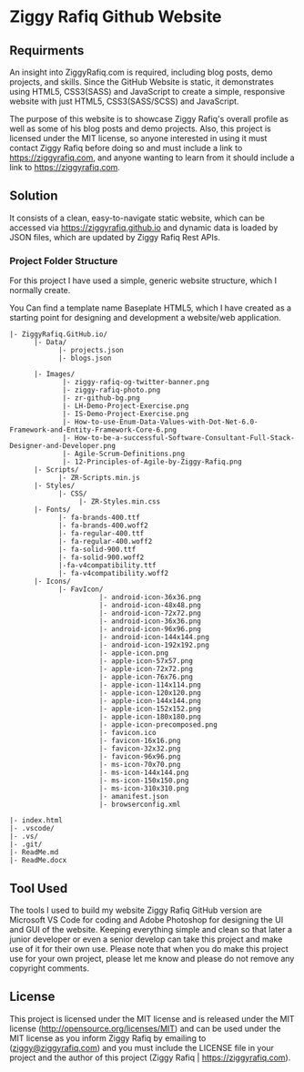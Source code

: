 # Ziggy Rafiq Github Website

## Requirments

An insight into ZiggyRafiq.com is required, including blog posts, demo projects, and skills. Since the GitHub Website is static, it demonstrates using HTML5, CSS3(SASS) and JavaScript to create a simple, responsive website with just HTML5, CSS3(SASS/SCSS) and JavaScript.

The purpose of this website is to showcase Ziggy Rafiq's overall profile as well as some of his blog posts and demo projects. Also, this project is licensed under the MIT license, so anyone interested in using it must contact Ziggy Rafiq before doing so and must include a link to https://ziggyrafiq.com, and anyone wanting to learn from it should include a link to https://ziggyrafiq.com.

## Solution

It consists of a clean, easy-to-navigate static website, which can be accessed via https://ziggyrafiq.github.io and dynamic data is loaded by JSON files, which are updated by Ziggy Rafiq Rest APIs.

### Project Folder Structure

For this project I have used a simple, generic website structure, which I normally create.

You Can find a template name Baseplate HTML5, which I have created as a starting point for designing and development a website/web application.

    |- ZiggyRafiq.GitHub.io/
    	  |- Data/
    			|- projects.json
    			|- blogs.json

    	  |- Images/
    			 |- ziggy-rafiq-og-twitter-banner.png
    			 |- ziggy-rafiq-photo.png
    			 |- zr-github-bg.png
    			 |- LH-Demo-Project-Exercise.png
    			 |- IS-Demo-Project-Exercise.png
    			 |- How-to-use-Enum-Data-Values-with-Dot-Net-6.0-Framework-and-Entity-Framework-Core-6.png
    			 |- How-to-be-a-successful-Software-Consultant-Full-Stack-Designer-and-Developer.png
    			 |- Agile-Scrum-Definitions.png
    			 |- 12-Principles-of-Agile-by-Ziggy-Rafiq.png
    	  |- Scripts/
    			|- ZR-Scripts.min.js
    	  |- Styles/
    			|- CSS/
    				 |- ZR-Styles.min.css
    	  |- Fonts/
    			|- fa-brands-400.ttf
    			|- fa-brands-400.woff2
    			|- fa-regular-400.ttf
    			|- fa-regular-400.woff2
    			|- fa-solid-900.ttf
    			|- fa-solid-900.woff2
    			|-fa-v4compatibility.ttf
    			|- fa-v4compatibility.woff2
    	  |- Icons/
    			|- FavIcon/
    	    			  |- android-icon-36x36.png
    	    			  |- android-icon-48x48.png
    	    			  |- android-icon-72x72.png
    	    			  |- android-icon-36x36.png
    	    			  |- android-icon-96x96.png
    	    			  |- android-icon-144x144.png
    	    			  |- android-icon-192x192.png
    	    			  |- apple-icon.png
    	    			  |- apple-icon-57x57.png
    	    			  |- apple-icon-72x72.png
    	    			  |- apple-icon-76x76.png
    	    			  |- apple-icon-114x114.png
    	    			  |- apple-icon-120x120.png
    	    			  |- apple-icon-144x144.png
    	    			  |- apple-icon-152x152.png
    	    			  |- apple-icon-180x180.png
    	    			  |- apple-icon-precomposed.png
    	    			  |- favicon.ico
    	    			  |- favicon-16x16.png
    	    			  |- favicon-32x32.png
    	    			  |- favicon-96x96.png
    	    			  |- ms-icon-70x70.png
    	    			  |- ms-icon-144x144.png
    	    			  |- ms-icon-150x150.png
    	    			  |- ms-icon-310x310.png
    	    			  |- amanifest.json
    	    			  |- browserconfig.xml

    |- index.html
    |- .vscode/
    |- .vs/
    |- .git/
    |- ReadMe.md
    |- ReadMe.docx

## Tool Used

The tools I used to build my website Ziggy Rafiq GitHub version are Microsoft VS Code for coding and Adobe Photoshop for designing the UI and GUI of the website. Keeping everything simple and clean so that later a junior developer or even a senior develop can take this project and make use of it for their own use. Please note that when you do make this project use for your own project, please let me know and please do not remove any copyright comments.

## License

This project is licensed under the MIT license and is released under the MIT license (http://opensource.org/licenses/MIT) and can be used under the MIT license as you inform Ziggy Rafiq by emailing to (ziggy@ziggyrafiq.com) and you must include the LICENSE file in your project and the author of this project (Ziggy Rafiq | https://ziggyrafiq.com).
